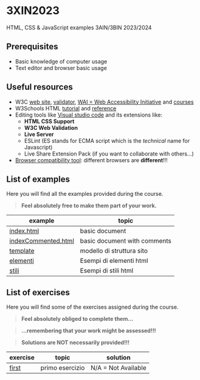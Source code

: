 # 3XIN2023
HTML, CSS &amp; JavaScript examples 3AIN/3BIN 2023/2024
## Prerequisites
* Basic knowledge of computer usage
* Text editor and browser basic usage
## Useful resources
* W3C [web site](https://www.w3.org/), [validator](https://validator.w3.org/), [WAI = Web Accessibility Initiative](https://www.w3.org/WAI/) and [courses](https://www.edx.org/school/w3cx)
* W3Schools HTML [tutorial](https://www.w3schools.com/html/default.asp) and [reference](https://www.w3schools.com/tags/default.asp)
* Editing tools like [Visual studio code](https://code.visualstudio.com/) and its extensions like:
  + **HTML CSS Support**
  + **W3C Web Validation**
  + **Live Server**
  + ESLint (ES stands for ECMA script which is the *technical* name for Javascript)
  + Live Share Extension Pack (if you want to collaborate with others...)
* [Browser compatibility tool](https://caniuse.com/): different browsers are **different**!!!
## List of examples
Here you will find all the examples provided during the course.
>**Feel absolutely free to make them part of your work.**

| example                                             | topic                        |
| --------------------------------------------------- | ---------------------------- |
| [index.html](examples/index.html)                   | basic document               |
| [indexCommented.html](examples/indexCommented.html) | basic document with comments |
| [template](examples/template)                       | modello di struttura sito    |
| [elementi](examples/elements/index.html)            | Esempi di elementi html      |
| [stili](examples/styles/index.html)                 | Esempi di stili html         |
## List of exercises
Here you will find some of the exercises assigned during the course.
>**Feel absolutely obliged to complete them...**

>**...remembering that your work might be assessed!!!**

>**Solutions are NOT necessarily provided!!!**


| exercise                        | topic           | solution            |
| ------------------------------- | --------------- | ------------------- |
| [first](exercises/shortcuts.md) | primo esercizio | N/A = Not Available |
